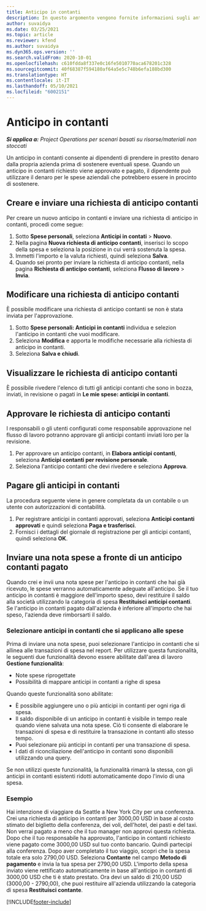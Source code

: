```yaml
---
title: Anticipo in contanti
description: In questo argomento vengono fornite informazioni sugli anticipi di contanti.
author: suvaidya
ms.date: 03/25/2021
ms.topic: article
ms.reviewer: kfend
ms.author: suvaidya
ms.dyn365.ops.version: ''
ms.search.validFrom: 2020-10-01
ms.openlocfilehash: c610fdda8f337e0c16fe5010770aca678201c328
ms.sourcegitcommit: 40f68387f594180af64a5e5c748b6efa188bd300
ms.translationtype: HT
ms.contentlocale: it-IT
ms.lasthandoff: 05/10/2021
ms.locfileid: "6002151"
---
```

# <a name="cash-advance"></a>Anticipo in contanti

_**Si applica a:** Project Operations per scenari basati su risorse/materiali non stoccati_

Un anticipo in contanti consente ai dipendenti di prendere in prestito denaro dalla propria azienda prima di sostenere eventuali spese. Quando un anticipo in contanti richiesto viene approvato e pagato, il dipendente può utilizzare il denaro per le spese aziendali che potrebbero essere in procinto di sostenere. 

## <a name="create-and-submit-a-cash-advance-request"></a>Creare e inviare una richiesta di anticipo contanti
Per creare un nuovo anticipo in contanti e inviare una richiesta di anticipo in contanti, procedi come segue: 

1. Sotto **Spese personali**, seleziona **Anticipi in contati** > **Nuovo**. 
2. Nella pagina **Nuova richiesta di anticipo contanti**, inserisci lo scopo della spesa e seleziona la posizione in cui verrà sostenuta la spesa.
3. Immetti l'importo e la valuta richiesti, quindi seleziona **Salva**. 
4. Quando sei pronto per inviare la richiesta di anticipo contanti, nella pagina **Richiesta di anticipo contanti**, seleziona **Flusso di lavoro** > **Invia**.

## <a name="modify-a-cash-advance-request"></a>Modificare una richiesta di anticipo contanti

È possibile modificare una richiesta di anticipo contanti se non è stata inviata per l'approvazione.

1. Sotto **Spese personali: Anticipi in contanti** individua e selezion l'anticipo in contanti che vuoi modificare.
2. Seleziona **Modifica** e apporta le modifiche necessarie alla richiesta di anticipo in contanti. 
3. Seleziona **Salva e chiudi**.


## <a name="view-cash-advance-requests"></a>Visualizzare le richiesta di anticipo contanti
È possibile rivedere l'elenco di tutti gli anticipi contanti che sono in bozza, inviati, in revisione o pagati in **Le mie spese: anticipi in contanti**. 

## <a name="approve-cash-advance-requests"></a>Approvare le richiesta di anticipo contanti

I responsabili o gli utenti configurati come responsabile approvazione nel flusso di lavoro potranno approvare gli anticipi contanti inviati loro per la revisione. 

1. Per approvare un anticipo contanti, in **Elabora anticipi contanti**, seleziona **Anticipi contanti per revisione personale**.
2. Seleziona l'anticipo contanti che devi rivedere e seleziona **Approva**.  

## <a name="pay-cash-advances"></a>Pagare gli anticipi in contanti 
La procedura seguente viene in genere completata da un contabile o un utente con autorizzazioni di contabilità.

1. Per registrare anticipi in contanti approvati, seleziona **Anticipi contanti approvati** e quindi seleziona **Paga e trasferisci**.  
2. Fornisci i dettagli del giornale di registrazione per gli anticipi contanti, quindi seleziona **OK**. 

## <a name="submit-an-expense-report-against-a-paid-cash-advance"></a>Inviare una nota spese a fronte di un anticipo contanti pagato 

Quando crei e invii una nota spese per l'anticipo in contanti che hai già ricevuto, le spese verranno automaticamente adeguate all'anticipo. Se il tuo anticipo in contanti è maggiore dell'importo speso, devi restituire il saldo alla società utilizzando la categoria di spesa **Restituisci anticipi contanti**. Se l'anticipo in contanti pagato dall'azienda è inferiore all'importo che hai speso, l'azienda deve rimborsarti il saldo. 

### <a name="select-cash-advances-that-apply-to-your-expenses"></a>Selezionare anticipi in contanti che si applicano alle spese
Prima di inviare una nota spese, puoi selezionare l'anticipo in contanti che si allinea alle transazioni di spesa nel report. Per utilizzare questa funzionalità, le seguenti due funzionalità devono essere abilitate dall'area di lavoro **Gestione funzionalità**:

  - Note spese riprogettate
  - Possibilità di mappare anticipi in contanti a righe di spesa
 
 Quando queste funzionalità sono abilitate:
 
  - È possibile aggiungere uno o più anticipi in contanti per ogni riga di spesa.
  - Il saldo disponibile di un anticipo in contanti è visibile in tempo reale quando viene salvata una nota spese. Ciò ti consente di elaborare le transazioni di spesa e di restituire la transazione in contanti allo stesso tempo.
  - Puoi selezionare più anticipi in contanti per una transazione di spesa.
  - I dati di riconciliazione dell'anticipo in contanti sono disponibili utilizzando una query. 
 
Se non utilizzi queste funzionalità, la funzionalità rimarrà la stessa, con gli anticipi in contanti esistenti ridotti automaticamente dopo l'invio di una spesa.

### <a name="example"></a>Esempio 
Hai intenzione di viaggiare da Seattle a New York City per una conferenza. Crei una richiesta di anticipo in contanti per 3000,00 USD in base al costo stimato del biglietto della conferenza, dei voli, dell'hotel, dei pasti e del taxi. Non verrai pagato a meno che il tuo manager non approvi questa richiesta. Dopo che il tuo responsabile ha approvato, l'anticipo in contanti richiesto viene pagato come 3000,00 USD sul tuo conto bancario. Quindi partecipi alla conferenza. Dopo aver completato il tuo viaggio, scopri che la spesa totale era solo 2790,00 USD. Seleziona **Contante** nel campo **Metodo di pagamento** e invia la tua spesa per 2790,00 USD. L'importo della spesa inviato viene rettificato automaticamente in base all'anticipo in contanti di 3000,00 USD che ti è stato prestato. Ora devi un saldo di 210,00 USD (3000,00 - 2790,00), che puoi restituire all'azienda utilizzando la categoria di spesa **Restituisci contante**.



[!INCLUDE[footer-include](../includes/footer-banner.md)]
